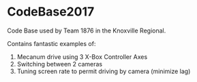 # CodeBase2017
Code Base used by Team 1876 in the Knoxville Regional.  

Contains fantastic examples of:
1) Mecanum drive using 3 X-Box Controller Axes
2) Switching between 2 cameras
3) Tuning screen rate to permit driving by camera (minimize lag)


